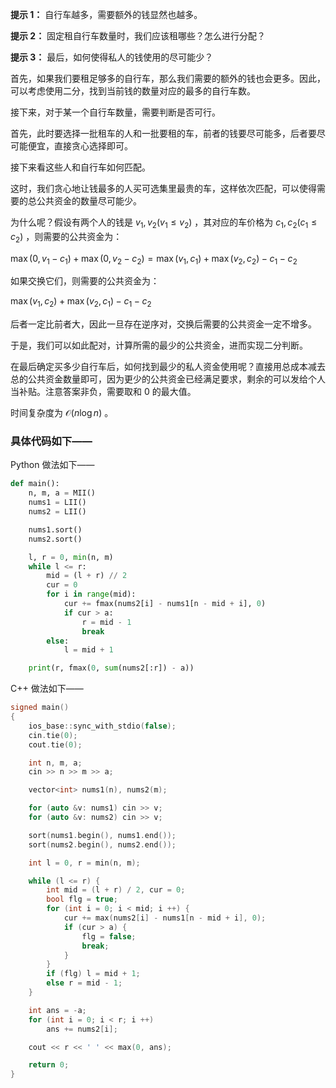 **提示 1：** 自行车越多，需要额外的钱显然也越多。

**提示 2：** 固定租自行车数量时，我们应该租哪些？怎么进行分配？

**提示 3：** 最后，如何使得私人的钱使用的尽可能少？

首先，如果我们要租足够多的自行车，那么我们需要的额外的钱也会更多。因此，可以考虑使用二分，找到当前钱的数量对应的最多的自行车数。

接下来，对于某一个自行车数量，需要判断是否可行。

首先，此时要选择一批租车的人和一批要租的车，前者的钱要尽可能多，后者要尽可能便宜，直接贪心选择即可。

接下来看这些人和自行车如何匹配。

这时，我们贪心地让钱最多的人买可选集里最贵的车，这样依次匹配，可以使得需要的总公共资金的数量尽可能少。

为什么呢？假设有两个人的钱是 $v_1, v_2(v_1\leq v_2)$ ，其对应的车价格为 $c_1, c_2(c_1\leq c_2)$ ，则需要的公共资金为：

$\max(0, v_1-c_1)+\max(0, v_2-c_2)=\max(v_1,c_1)+\max(v_2, c_2)-c_1-c_2$

如果交换它们，则需要的公共资金为：

$\max(v_1,c_2)+\max(v_2, c_1)-c_1-c_2$ 

后者一定比前者大，因此一旦存在逆序对，交换后需要的公共资金一定不增多。

于是，我们可以如此配对，计算所需的最少的公共资金，进而实现二分判断。

在最后确定买多少自行车后，如何找到最少的私人资金使用呢？直接用总成本减去总的公共资金数量即可，因为更少的公共资金已经满足要求，剩余的可以发给个人当补贴。注意答案非负，需要取和 $0$ 的最大值。

时间复杂度为 $\mathcal{O}(n\log n)$ 。

### 具体代码如下——

Python 做法如下——

```Python []
def main():
    n, m, a = MII()
    nums1 = LII()
    nums2 = LII()

    nums1.sort()
    nums2.sort()

    l, r = 0, min(n, m)
    while l <= r:
        mid = (l + r) // 2
        cur = 0
        for i in range(mid):
            cur += fmax(nums2[i] - nums1[n - mid + i], 0)
            if cur > a:
                r = mid - 1
                break
        else:
            l = mid + 1

    print(r, fmax(0, sum(nums2[:r]) - a))
```

C++ 做法如下——

```cpp []
signed main()
{
    ios_base::sync_with_stdio(false);
    cin.tie(0);
    cout.tie(0);

    int n, m, a;
    cin >> n >> m >> a;

    vector<int> nums1(n), nums2(m);

    for (auto &v: nums1) cin >> v;
    for (auto &v: nums2) cin >> v;

    sort(nums1.begin(), nums1.end());
    sort(nums2.begin(), nums2.end());

    int l = 0, r = min(n, m);

    while (l <= r) {
        int mid = (l + r) / 2, cur = 0;
        bool flg = true;
        for (int i = 0; i < mid; i ++) {
            cur += max(nums2[i] - nums1[n - mid + i], 0);
            if (cur > a) {
                flg = false;
                break;
            }
        }
        if (flg) l = mid + 1;
        else r = mid - 1;
    }

    int ans = -a;
    for (int i = 0; i < r; i ++) 
        ans += nums2[i];

    cout << r << ' ' << max(0, ans);

    return 0;
}
```
